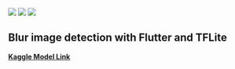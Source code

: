 ![](https://img.shields.io/badge/Android-3DDC84?style=for-the-badge&logo=android&logoColor=white) ![](https://img.shields.io/badge/Flutter-02569B?style=for-the-badge&logo=flutter&logoColor=white) ![](https://img.shields.io/badge/TensorFlow-FF6F00?style=for-the-badge&logo=tensorflow&logoColor=white)

## Blur image detection with Flutter and TFLite

[**Kaggle Model Link**](https://www.kaggle.com/code/ahmetfurkandemr/blur-detection-with-tflite)

[](https://user-images.githubusercontent.com/54184905/164628096-37ab3d2a-62b6-40c0-80b9-56ab329dec8d.mp4)

